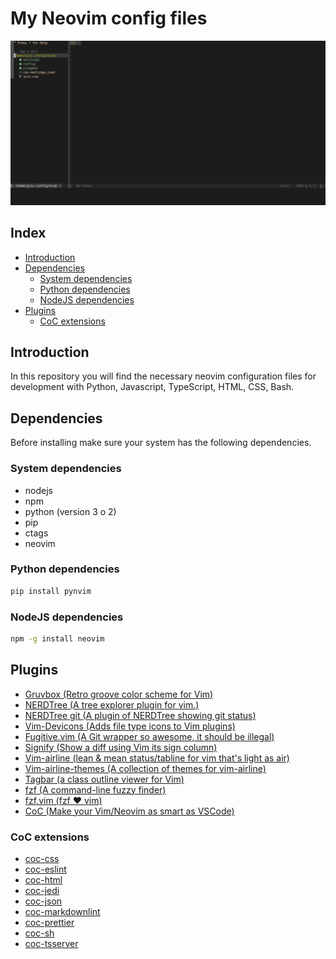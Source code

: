 # My Neovim config files

<p align="center">
<img width="800" alt="image" src="/neovim.png">
</p>

## Index

- [Introduction](#introduction)
- [Dependencies](#dependencies)
  - [System dependencies](#system-dependencies)
  - [Python dependencies](#python-dependencies)
  - [NodeJS dependencies](#nodejs-dependencies)
- [Plugins](#plugins)
  - [CoC extensions](#coc-extensions)

## Introduction

In this repository you will find the necessary neovim configuration files for
development with Python, Javascript, TypeScript, HTML, CSS, Bash.

## Dependencies

Before installing make sure your system has the following dependencies.

### System dependencies

- nodejs
- npm
- python (version 3 o 2)
- pip
- ctags
- neovim

### Python dependencies

```bash
pip install pynvim
```

### NodeJS dependencies

```bash
npm -g install neovim
```

## Plugins

- [Gruvbox (Retro groove color scheme for Vim)](https://github.com/morhetz/gruvbox)
- [NERDTree (A tree explorer plugin for vim.)](https://github.com/preservim/nerdtree)
- [NERDTree git (A plugin of NERDTree showing git status)](https://github.com/Xuyuanp/nerdtree-git-plugin)
- [Vim-Devicons (Adds file type icons to Vim plugins)](https://github.com/ryanoasis/vim-devicons)
- [Fugitive.vim (A Git wrapper so awesome, it should be illegal)](https://github.com/tpope/vim-fugitive)
- [Signify (Show a diff using Vim its sign column)](https://github.com/mhinz/vim-signify)
- [Vim-airline (lean & mean status/tabline for vim that's light as air)](https://github.com/vim-airline/vim-airline)
- [Vim-airline-themes (A collection of themes for vim-airline)](https://github.com/vim-airline/vim-airline-themes)
- [Tagbar (a class outline viewer for Vim)](https://github.com/majutsushi/tagbar)
- [fzf (A command-line fuzzy finder)](https://github.com/junegunn/fzf)
- [fzf.vim (fzf ❤️ vim)](https://github.com/junegunn/fzf.vim)
- [CoC (Make your Vim/Neovim as smart as VSCode)](https://github.com/neoclide/coc.nvim)

### CoC extensions

- [coc-css](https://github.com/neoclide/coc-css)
- [coc-eslint](https://github.com/neoclide/coc-eslint)
- [coc-html](https://github.com/neoclide/coc-html)
- [coc-jedi](https://github.com/pappasam/coc-jedi)
- [coc-json](https://github.com/neoclide/coc-json)
- [coc-markdownlint](https://github.com/fannheyward/coc-markdownlint)
- [coc-prettier](https://github.com/neoclide/coc-prettier)
- [coc-sh](https://github.com/josa42/coc-sh)
- [coc-tsserver](https://github.com/neoclide/coc-tsserver)
